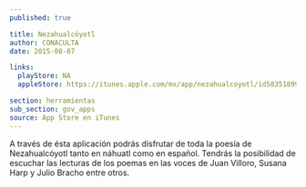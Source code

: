 ```yaml
---
published: true

title: Nezahualcóyotl
author: CONACULTA
date: 2015-08-07

links:
  playStore: NA
  appleStore: https://itunes.apple.com/mx/app/nezahualcoyotl/id583518997?l=en

section: herramientas
sub_section: gov_apps
source: App Store en iTunes
---
```

A través de ésta aplicación podrás disfrutar de toda la poesía de Nezahualcóyotl tanto en náhuatl como en español. Tendrás la posibilidad de escuchar las lecturas de los poemas en las voces de Juan Villoro, Susana Harp y Julio Bracho entre otros.
